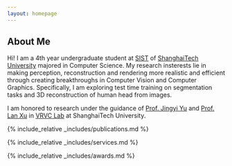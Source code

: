 ```yaml
---
layout: homepage
---
```


## About Me

Hi! I am a 4th year undergraduate student at [SIST](https://sist.shanghaitech.edu.cn/sist_en/) of 
[ShanghaiTech University](https://www.shanghaitech.edu.cn/eng/) majored in Computer Science. 
My research insterests lie in making perception, reconstruction and rendering more realistic and 
efficient through creating breakthroughs in Computer Vision and Computer Graphics. Specifically, 
I am exploring test time training on segmentation tasks and 3D reconstruction of human head from images.

I am honored to research under the guidance of [Prof. Jingyi Yu](http://www.yu-jingyi.com/cv/) and 
[Prof. Lan Xu](http://xu-lan.com/) in [VRVC Lab](https://vic.shanghaitech.edu.cn/vrvc/en/)
at ShanghaiTech University.


<!-- ## News

- **[Feb. 2020]** Our paper about incremental learning is accepted to CVPR 2020.
- **[Feb. 2020]** We will host the ACM Multimedia Asia 2020 conference in Singapore!
- **[Sept. 2019]** Our paper about few-shot learning is accepted to NeurIPS 2019.
- **[Mar. 2019]** Our paper about few-shot learning is accepted to CVPR 2019. -->

{% include_relative _includes/publications.md %}

{% include_relative _includes/services.md %}

{% include_relative _includes/awards.md %}
